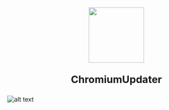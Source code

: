 <h1 align="center">
<sub>
	
<img  src="https://github.com/mirinsoft/ChromiumUpdater/raw/master/ChromiumUpdater.ico"
      height="128"
      width="128">
      
 ChromiumUpdater
 
</h1>
	
![alt text](https://github.com/mirinsoft/ChromiumUpdater/blob/master/ChromiumUpdater.png)
